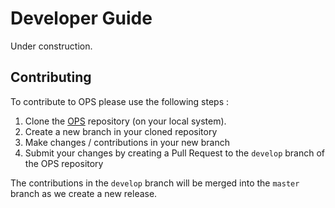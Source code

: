 # Developer Guide
Under construction.
<!-- 
## Code-generator
### Frontend API parser
### Target Parallel Templates
### Elemental Kernel Transformations
## Back-end Library
### Sequential and multi-threaded CPU
### MPI and Partitioning
### HDF5
### CUDA
### Cache blocking tiling and comm-avoiding optimizations
-->
## Contributing

To contribute to OPS please use the following steps :
1. Clone the [OPS](https://github.com/OP-DSL/OPS) repository (on your local system).
2. Create a new branch in your cloned repository
3. Make changes / contributions in your new branch
4. Submit your changes by creating a Pull Request to the `develop` branch of the OPS repository

The contributions in the `develop` branch will be merged into the `master` branch as we create a new release.

<!--
## Git work flow for contribution
To facilitate the concept of "Version" and "Release", we adopt the [Gitflow Workflow model](#https://nvie.com/posts/a-successful-git-branching-model/).
### Overall work flow

1. Create develop branch from main

2. Create release branch from develop

   After creating a release branch, only documentation and bug fixes will be added this branch.

3. Create feature branches from develop

4. Merge a feature branch into the develop branch once completed

5. Merge release branch into develop and main once completed

6. Create a hotfix branch from main if an issue is identified

7. Merge a hotfix branch to both develop and main once fixed

See also https://www.atlassian.com/git/tutorials/comparing-workflows/gitflow-workflow.

### A few issues
Using the Gitflow model tends to produce a few long-live branches (e.g.,  feature), which may increase the risk of "conflicts" for intergration. To migrate this, we encourage the following practice

* Try to create short-lived branches with a few small commites when possbile (e.g., a hotfix branch)
* Once a branch properly merges or a feature finalised, delete the branch
* A feature branch tends to be long-live, try to split a feature into "milestones" and merge into the develop branch when finishing each milestone.

**The Gitflow tool will automatically delete a branch once it is finished.**
### Gitflow tool

see https://github.com/nvie/gitflow
-->

